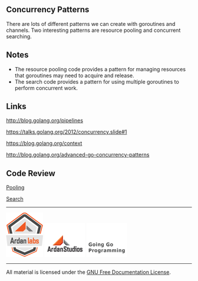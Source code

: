 ## Concurrency Patterns
There are lots of different patterns we can create with goroutines and channels. Two interesting patterns are resource pooling and concurrent searching.

## Notes

* The resource pooling code provides a pattern for managing resources that goroutines may need to acquire and release.
* The search code provides a pattern for using multiple goroutines to perform concurrent work.

## Links

http://blog.golang.org/pipelines

https://talks.golang.org/2012/concurrency.slide#1

https://blog.golang.org/context

http://blog.golang.org/advanced-go-concurrency-patterns

## Code Review

[Pooling](pool)

[Search](search)

___
[![GoingGo Training](../00-slides/images/ggt_logo.png)](http://www.goinggotraining.net)
[![Ardan Studios](../00-slides/images/ardan_logo.png)](http://www.ardanstudios.com)
[![GoingGo Blog](../00-slides/images/ggb_logo.png)](http://www.goinggo.net)
___
All material is licensed under the [GNU Free Documentation License](https://github.com/ArdanStudios/gotraining/blob/master/LICENSE).